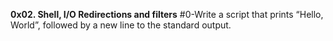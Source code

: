 **0x02. Shell, I/O Redirections and filters**
#0-Write a script that prints “Hello, World”, followed by a new line to the standard output.
